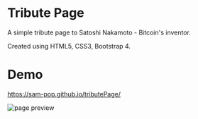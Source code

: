 # Tribute Page
A simple tribute page to Satoshi Nakamoto - Bitcoin's inventor.

Created using HTML5, CSS3, Bootstrap 4.

# Demo
https://sam-pop.github.io/tributePage/

<img src="https://s17.postimg.cc/xclvgy3bj/tribute_Page.jpg" alt="page preview">